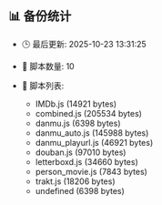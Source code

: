 ## 📊 备份统计

- 🕒 最后更新: 2025-10-23 13:31:25
- 📁 脚本数量: 10
- 📄 脚本列表:

  - IMDb.js (14921 bytes)
  - combined.js (205534 bytes)
  - danmu.js (6398 bytes)
  - danmu_auto.js (145988 bytes)
  - danmu_playurl.js (46921 bytes)
  - douban.js (97010 bytes)
  - letterboxd.js (34660 bytes)
  - person_movie.js (7843 bytes)
  - trakt.js (18206 bytes)
  - undefined (6398 bytes)
